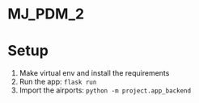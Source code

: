 # MJ_PDM_2

# Setup

1. Make virtual env and install the requirements
2. Run the app: `flask run`
3. Import the airports: `python -m project.app_backend`
